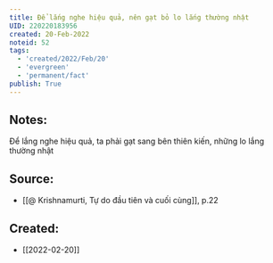 ```yaml
---
title: Để lắng nghe hiệu quả, nên gạt bỏ lo lắng thường nhật
UID: 220220183956
created: 20-Feb-2022
noteid: 52
tags:
  - 'created/2022/Feb/20'
  - 'evergreen'
  - 'permanent/fact'
publish: True
---
```

## Notes:
Để lắng nghe hiệu quả, ta phải gạt sang bên thiên kiến, những lo lắng thường nhật

## Source:
- [[@ Krishnamurti, Tự do đầu tiên và cuối cùng]], p.22



## Created:
- [[2022-02-20]]
